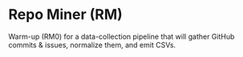 # Repo Miner (RM)

Warm-up (RM0) for a data-collection pipeline that will gather GitHub commits & issues,
normalize them, and emit CSVs.


